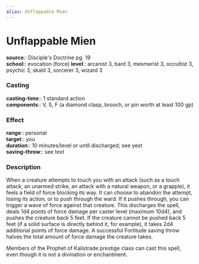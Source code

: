 ```yaml
---
alias: Unflappable Mien
---
```


# Unflappable Mien 

**source**:: Disciple's Doctrine pg. 19  
**school**:: evocation (force)
**level**:: arcanist 3, bard 3, mesmerist 3, occultist 3, psychic 3, skald 3, sorcerer 3, wizard 3

### Casting 

**casting-time**:: 1 standard action  
**components**:: V, S, F (a diamond clasp, brooch, or pin worth at least 100 gp)

### Effect 

**range**:: personal  
**target**:: you  
**duration**:: 10 minutes/level or until discharged; see yext  
**saving-throw**:: see text

### Description 

When a creature attempts to touch you with an attack (such as a touch attack, an unarmed strike, an attack with a natural weapon, or a grapple), it feels a field of force blocking its way. It can choose to abandon the attempt, losing its action, or to push through the ward. If it pushes through, you can trigger a wave of force against that creature. This discharges the spell, deals 1d4 points of force damage per caster level (maximum 10d4), and pushes the creature back 5 feet. If the creature cannot be pushed back 5 feet (if a solid surface is directly behind it, for example), it takes 2d4 additional points of force damage. A successful Fortitude saving throw halves the total amount of force damage the creature takes.  
  
Members of the Prophet of Kalistrade prestige class can cast this spell, even though it is not a divination or enchantment.
